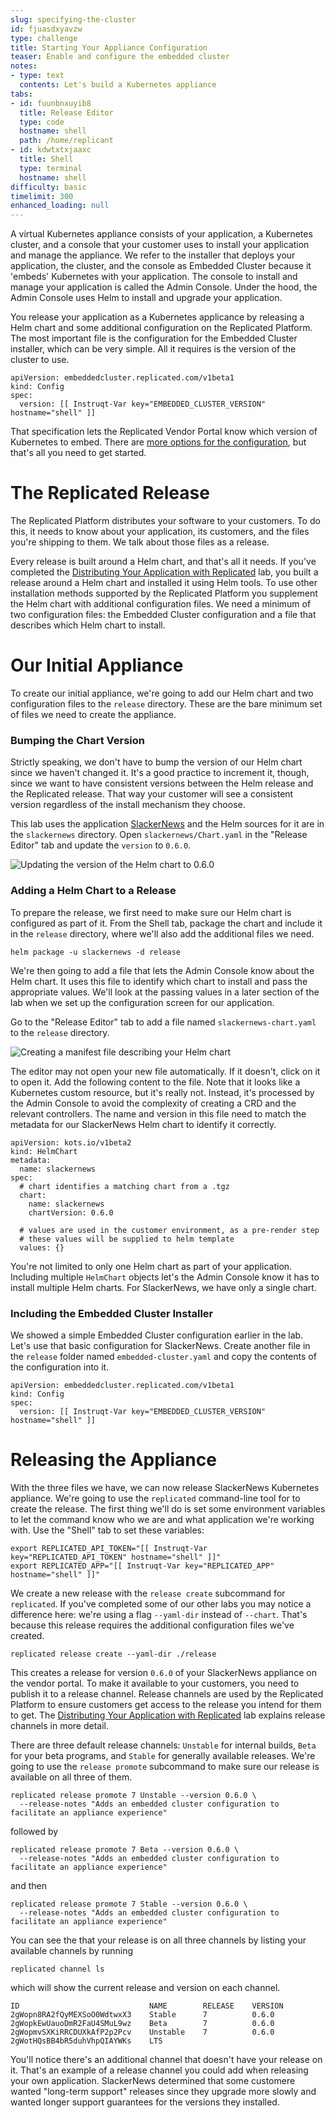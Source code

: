 ```yaml
---
slug: specifying-the-cluster
id: fjuasdxyavzw
type: challenge
title: Starting Your Appliance Configuration
teaser: Enable and configure the embedded cluster
notes:
- type: text
  contents: Let's build a Kubernetes appliance
tabs:
- id: fuunbnxuyib8
  title: Release Editor
  type: code
  hostname: shell
  path: /home/replicant
- id: kdwtxtxjaaxc
  title: Shell
  type: terminal
  hostname: shell
difficulty: basic
timelimit: 300
enhanced_loading: null
---
```


A virtual Kubernetes appliance consists of your application, a Kubernetes
cluster, and a console that your customer uses to install your application and
manage the appliance. We refer to the installer that deploys your application,
the cluster, and the console as Embedded Cluster because it 'embeds'
Kubernetes with your application. The console to install and manage your
application is called the Admin Console. Under the hood, the Admin Console
uses Helm to install and upgrade your application.

You release your application as a Kubernetes applicance by releasing a Helm
chart and some additional configuration on the Replicated Platform. The most
important file is the configuration for the Embedded Cluster installer, which can be very
simple. All it requires is the version of the cluster to use.

```
apiVersion: embeddedcluster.replicated.com/v1beta1
kind: Config
spec:
  version: [[ Instruqt-Var key="EMBEDDED_CLUSTER_VERSION" hostname="shell" ]]
```

That specification lets the Replicated Vendor Portal know which version of
Kubernetes to embed. There are [more options for the
configuration](https://docs.replicated.com/reference/embedded-config), but
that's all you need to get started.

The Replicated Release
======================

The Replicated Platform distributes your software to your customers. To do
this, it needs to know about your application, its customers, and the files
you're shipping to them. We talk about those files as a release.

Every release is built around a Helm chart, and that's all it needs. If you've
completed the [Distributing Your Application with
Replicated](https://play.instruqt.com/replicated/tracks/distributing-with-replicated)
lab, you built a release around a Helm chart and installed it using Helm
tools. To use other installation methods supported by the Replicated Platform
you supplement the Helm chart with additional configuration files. We need a
minimum of two configuration files: the Embedded Cluster configuration and a
file that describes which Helm chart to install.

Our Initial Appliance
=====================

To create our initial appliance, we're going to add our Helm chart and two
configuration files to the `release` directory. These are the bare minimum set
of files we need to create the appliance.

### Bumping the Chart Version

Strictly speaking, we don't have to bump the version of our Helm chart since
we haven't changed it. It's a good practice to increment it, though, since we
want to have consistent versions between the Helm release and the Replicated
release. That way your customer will see a consistent version regardless of
the install mechanism they choose.

This lab uses the application [SlackerNews](https://slackernews.io) and the
Helm sources for it are in the `slackernews` directory. Open
`slackernews/Chart.yaml` in the "Release Editor" tab and update the `version`
to `0.6.0`.

![Updating the version of the Helm chart to 0.6.0](../assets/updating-the-chart-version.png)

### Adding a Helm Chart to a Release

To prepare the release, we first need to make sure our Helm chart is configured
as part of it. From the Shell tab, package the chart and include it in the
`release` directory, where we'll also add the additional files we need.

```
helm package -u slackernews -d release
```

We're then going to add a file that lets the Admin Console know about the Helm
chart. It uses this file to identify which chart to install and pass the
appropriate values. We'll look at the passing values in a later section of the
lab when we set up the configuration screen for our application.

Go to the "Release Editor" tab to add a file named `slackernews-chart.yaml` to
the `release` directory.

![Creating a manifest file describing your Helm chart](../assets/creating-the-helmchart-object.png)

The editor may not open your new file automatically. If it doesn't, click on
it to open it. Add the following content to the file. Note that it looks like
a Kubernetes custom resource, but it's really not. Instead, it's processed by
the Admin Console to avoid the complexity of creating a CRD and the relevant
controllers. The name and version in this file need to match the metadata for
our SlackerNews Helm chart to identify it correctly.

```
apiVersion: kots.io/v1beta2
kind: HelmChart
metadata:
  name: slackernews
spec:
  # chart identifies a matching chart from a .tgz
  chart:
    name: slackernews
    chartVersion: 0.6.0

  # values are used in the customer environment, as a pre-render step
  # these values will be supplied to helm template
  values: {}
```

You're not limited to only one Helm chart as part of your application.
Including multiple `HelmChart` objects let's the Admin Console know it has to
install multiple Helm charts. For SlackerNews, we have only a single chart.

### Including the Embedded Cluster Installer

We showed a simple Embedded Cluster configuration earlier in the lab. Let's use
that basic configuration for SlackerNews. Create another file in the `release`
folder named `embedded-cluster.yaml` and copy the contents of the configuration
into it.

```
apiVersion: embeddedcluster.replicated.com/v1beta1
kind: Config
spec:
  version: [[ Instruqt-Var key="EMBEDDED_CLUSTER_VERSION" hostname="shell" ]]
```

Releasing the Appliance
========================

With the three files we have, we can now release SlackerNews Kubernetes
appliance. We're going to use the `replicated` command-line tool for to create
the release. The first thing we'll do is set some environment variables to let
the command know who we are and what application we're working with. Use the
"Shell" tab to set these variables:

```
export REPLICATED_API_TOKEN="[[ Instruqt-Var key="REPLICATED_API_TOKEN" hostname="shell" ]]"
export REPLICATED_APP="[[ Instruqt-Var key="REPLICATED_APP" hostname="shell" ]]"
```

We create a new release with the `release create` subcommand for `replicated`.
If you've completed some of our other labs you may notice a difference here:
we're using a flag `--yaml-dir` instead of `--chart`. That's because this
release requires the additional configuration files we've created.

```
replicated release create --yaml-dir ./release
```

This creates a release for version `0.6.0` of your SlackerNews appliance on
the vendor portal. To make it available to your customers, you need to publish
it to a release channel. Release channels are used by the Replicated Platform
to ensure customers get access to the release you intend for them to get. The
[Distributing Your Application with
Replicated](https://play.instruqt.com/replicated/tracks/distributing-with-replicated)
lab explains release channels in more detail.

There are three default release channels: `Unstable` for internal builds,
`Beta` for your beta programs, and `Stable` for generally available releases.
We're going to use the `release promote` subcommand to make sure our release is
available on all three of them.

```
replicated release promote 7 Unstable --version 0.6.0 \
  --release-notes "Adds an embedded cluster configuration to facilitate an appliance experience"
```

followed by

```
replicated release promote 7 Beta --version 0.6.0 \
  --release-notes "Adds an embedded cluster configuration to facilitate an appliance experience"
```

and then

```
replicated release promote 7 Stable --version 0.6.0 \
  --release-notes "Adds an embedded cluster configuration to facilitate an appliance experience"
```

You can see the that your release is on all three channels by listing your
available channels by running

```
replicated channel ls
```

which will show the current release and version on each channel.

```
ID                             NAME        RELEASE    VERSION
2gWopn8RA2fQyMEXSoO0WdtwxX3    Stable      7          0.6.0
2gWopkEwUauoDmR2FaU4SMuL9wz    Beta        7          0.6.0
2gWopmvSXKiRRCDUXkAfP2p2Pcv    Unstable    7          0.6.0
2gWotHQsBB4bR5duhVhpQIAYWKs    LTS
```

You'll notice there's an additional channel that doesn't have your release on
it. That's an example of a release channel you could add when releasing your
own application. SlackerNews determined that some customere wanted "long-term
support" releases since they upgrade more slowly and wanted longer support
guarantees for the versions they installed.

